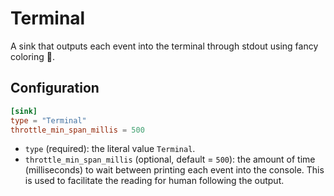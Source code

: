 # Terminal

A sink that outputs each event into the terminal through stdout using fancy coloring 💅.

## Configuration

```toml
[sink]
type = "Terminal"
throttle_min_span_millis = 500
```

- `type` (required): the literal value `Terminal`.
- `throttle_min_span_millis` (optional, default = `500`): the amount of time (milliseconds) to wait between printing each event into the console. This is used to facilitate the reading for human following the output.
